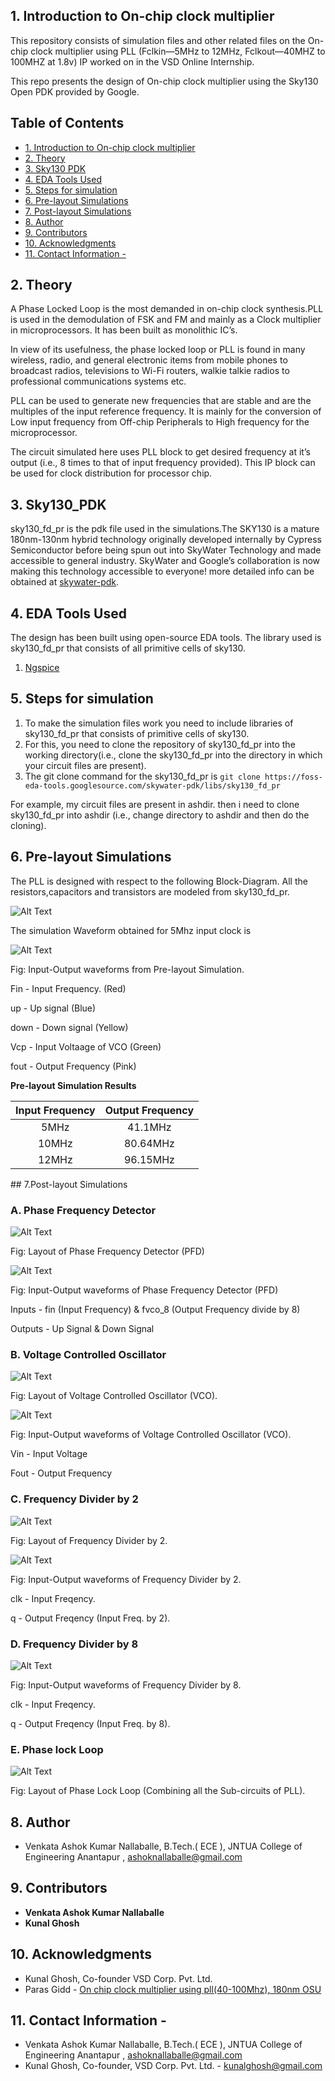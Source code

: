 ## 1. Introduction to On-chip clock multiplier
This repository consists of simulation files and other related files on the On-chip clock multiplier using PLL (Fclkin—5MHz to 12MHz, Fclkout—40MHZ to 100MHZ at 1.8v) IP worked on in the VSD Online Internship.

This repo presents the design of On-chip clock multiplier using the Sky130 Open PDK provided by Google. 


## Table of Contents
- [1. Introduction to On-chip clock multiplier](#1-introduction-to-On-chip-clock-multiplier)
- [2. Theory](#2-Theory)
- [3. Sky130 PDK](#3-Sky130-PDK)
- [4. EDA Tools Used](#4-eda-tools-used)
- [5. Steps for simulation](#5-Steps-for-simulation)
- [6. Pre-layout Simulations](#6-Pre-layout-Simulations)
- [7. Post-layout Simulations](#7-Post-layout-Simulations)
- [8. Author](#8-Author)
- [9. Contributors](#9-Contributors)
- [10. Acknowledgments](#10-acknowledgments)
- [11. Contact Information -](#11-contact-information--)

## 2. Theory

A Phase Locked Loop is the most demanded in on-chip clock synthesis.PLL is used in the demodulation of FSK and FM and mainly as a Clock multiplier in microprocessors. It has been built as monolithic IC’s.

In view of its usefulness, the phase locked loop or PLL is found in many wireless, radio, and general electronic items from mobile phones to broadcast radios, televisions to Wi-Fi routers, walkie talkie radios to professional communications systems etc.

PLL can be used to generate new frequencies that are stable and are the multiples of the input reference frequency. It is mainly for the conversion of Low input frequency from Off-chip Peripherals to High frequency for the microprocessor.

The circuit simulated here uses PLL block to get desired frequency at it’s output (i.e., 8 times to that of input frequency provided).
This IP block can be used for clock distribution for processor chip.  

## 3. Sky130_PDK
sky130_fd_pr is the pdk file used in the simulations.The SKY130 is a mature 180nm-130nm hybrid technology originally developed internally by Cypress Semiconductor before being spun out into SkyWater Technology and made accessible to general industry. SkyWater and Google’s collaboration is now making this technology accessible to everyone!
more detailed info can be obtained at [skywater-pdk](https://github.com/google/skywater-pdk).

## 4. EDA Tools Used 
The design has been built using open-source EDA tools. The library used is sky130_fd_pr that consists of all primitive cells of sky130.

1. [Ngspice](http://ngspice.sourceforge.net/download.html)

## 5. Steps for simulation
1. To make the simulation files work you need to include libraries of sky130_fd_pr that consists of primitive cells of sky130.
2. For this, you need to clone the repository of sky130_fd_pr into the working directory(i.e., clone the sky130_fd_pr into the directory in which your circuit files are present).
3. The git clone command for the sky130_fd_pr is 
   `git clone https://foss-eda-tools.googlesource.com/skywater-pdk/libs/sky130_fd_pr  `

For example, my circuit files are present in ashdir. then i need to clone sky130_fd_pr into ashdir (i.e., change directory to ashdir and then do the cloning).


## 6. Pre-layout Simulations
The PLL is designed with respect to the following Block-Diagram. All the resistors,capacitors and transistors are modeled from sky130_fd_pr.


</p>

![Alt Text](https://github.com/parasgidd/avsdpll_3v3/blob/master/images/block_diagram.png)

</p>

The simulation Waveform obtained for 5Mhz input clock is
</p>

![Alt Text](https://github.com/ashokn414/avsdpll_01v8_sky130/blob/main/images/ngspice_sim_5mhz.PNG)

</p>

Fig: Input-Output waveforms from Pre-layout Simulation. </p> 
Fin - Input Frequency. (Red) </p> 
up - Up signal (Blue) </p> 
down - Down signal (Yellow) </p> 
Vcp - Input Voltaage of VCO (Green) </p> 
fout - Output Frequency (Pink) </p> 
</p>



</p>
</p>

**Pre-layout Simulation Results**

</p>

| Input Frequency | Output Frequency |
| :---:  | :-: |
|5MHz|41.1MHz|
|10MHz|80.64MHz|
|12MHz|96.15MHz|

</p>
## 7.Post-layout Simulations

### A. Phase Frequency Detector
![Alt Text](https://github.com/ashokn414/avsdpll_01v8_sky130/blob/main/post_layout_simulations/pfd/pfd.PNG)

</p>

Fig: Layout of Phase Frequency Detector (PFD)
</p>
</p>

![Alt Text](https://github.com/ashokn414/avsdpll_01v8_sky130/blob/main/post_layout_simulations/pfd/pfdw.PNG)

</p>
Fig: Input-Output waveforms of Phase Frequency Detector (PFD) </p>
     Inputs - fin (Input Frequency) &
              fvco_8 (Output Frequency divide by 8) </p> </p>
     Outputs - Up Signal &
               Down Signal         </p>
</p>
</p>

### B. Voltage Controlled Oscillator

![Alt Text](https://github.com/ashokn414/avsdpll_01v8_sky130/blob/main/post_layout_simulations/vco/vco.PNG)

</p>
Fig: Layout of Voltage Controlled Oscillator (VCO).

</p>
</p>

![Alt Text](https://github.com/ashokn414/avsdpll_01v8_sky130/blob/main/post_layout_simulations/vco/vcow.PNG)

</p>

Fig: Input-Output waveforms of Voltage Controlled Oscillator (VCO). </p>
Vin - Input Voltage </p>
Fout - Output Frequency
</p>
</p>

### C. Frequency Divider by 2

![Alt Text](https://github.com/ashokn414/avsdpll_01v8_sky130/blob/main/post_layout_simulations/freqdiv2/freqdiv2.PNG)
</p>
Fig: Layout of Frequency Divider by 2. </p> 
</p>

![Alt Text](https://github.com/ashokn414/avsdpll_01v8_sky130/blob/main/post_layout_simulations/freqdiv2/freqdiv2w.PNG)

</p>

Fig: Input-Output waveforms of Frequency Divider by 2. </p>

clk - Input Freqency. </p>
q - Output Freqency (Input Freq. by 2). </p>
</p>

### D. Frequency Divider by 8

![Alt Text](https://github.com/ashokn414/avsdpll_01v8_sky130/blob/main/post_layout_simulations/freqdiv2/freqdiv8w.PNG)

</p>

Fig: Input-Output waveforms of Frequency Divider by 8. </p>

clk - Input Freqency. </p>
q - Output Freqency (Input Freq. by 8). </p>

</p>
</p>

### E. Phase lock Loop 

![Alt Text](https://github.com/ashokn414/avsdpll_01v8_sky130/blob/main/post_layout_simulations/pll/pll.PNG)

</p>

</p>

Fig: Layout of Phase Lock Loop (Combining all the Sub-circuits of PLL). 

</p> 

</p>

## 8. Author
- Venkata Ashok Kumar Nallaballe, B.Tech.( ECE ), JNTUA College of Engineering Anantapur , ashoknallaballe@gmail.com

## 9. Contributors 

- **Venkata Ashok Kumar Nallaballe** 
- **Kunal Ghosh** 

## 10. Acknowledgments
- Kunal Ghosh, Co-founder VSD Corp. Pvt. Ltd.
- Paras Gidd - [On chip clock multiplier using pll(40-100Mhz), 180nm OSU](https://github.com/parasgidd/avsdpll_3v3)


## 11. Contact Information - 
 - Venkata Ashok Kumar Nallaballe, B.Tech.( ECE ), JNTUA College of Engineering Anantapur , ashoknallaballe@gmail.com
 - Kunal Ghosh, Co-founder, VSD Corp. Pvt. Ltd. - kunalghosh@gmail.com
 

